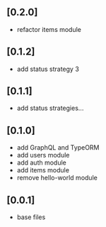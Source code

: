 ## [0.2.0]

- refactor items module

## [0.1.2]

- add status strategy 3

## [0.1.1]

- add status strategies...

## [0.1.0]

- add GraphQL and TypeORM
- add users module
- add auth module
- add items module
- remove hello-world module

## [0.0.1]

- base files
